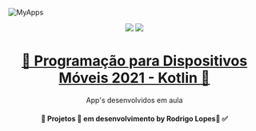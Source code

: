 ![MyApps](https://user-images.githubusercontent.com/64019127/125324862-b0cde000-e316-11eb-8af9-a6e78ab76f86.jpeg)
<div align="center">

<img src = "https://img.shields.io/static/v1?label=license&message=MIT&color=<COLOR>&style=<STYLE>&logo=<LOGO>" /> 
<img src = "https://img.shields.io/static/v1?label=kotlin&message=v1.15.20&color=purple&style=<STYLE>&logo=<LOGO>" /> 
</p>

<h1 align="center">
    <a href="https://kotlinlang.org/">📱 Programação para Dispositivos Móveis 2021 - Kotlin 📱</a>
</h1>
<p align="center">App's desenvolvidos em aula</p>
<h4 align="center"> 
	🚧  Projetos 🚀 em desenvolvimento by Rodrigo Lopes📱 ✅
</h4>

